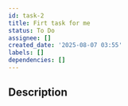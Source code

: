 ```yaml
---
id: task-2
title: Firt task for me
status: To Do
assignee: []
created_date: '2025-08-07 03:55'
labels: []
dependencies: []
---
```


## Description
